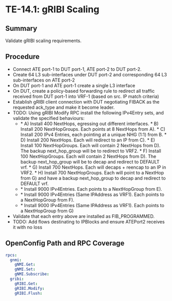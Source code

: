 # TE-14.1: gRIBI Scaling

## Summary

Validate gRIBI scaling requirements.

## Procedure

*   Connect ATE port-1 to DUT port-1, ATE port-2 to DUT port-2.
*   Create 64 L3 sub-interfaces under DUT port-2 and corresponding 64 L3
    sub-interfaces on ATE port-2
*   On DUT port-1 and ATE port-1 create a single L3 interface
*   On DUT, create a policy-based forwarding rule to redirect all traffic received from DUT port-1 into VRF-1 (based on src. IP match criteria)
*   Establish gRIBI client connection with DUT negotiating FIBACK as the
    requested ack_type and make it become leader.
*   TODO: Using gRIBI Modify RPC install the following IPv4Entry sets, and validate
    the specified behaviours:
    *   <Default VRF>
        * A) Install 400 NextHops, egressing out different interfaces.
        * B) Install 200 NextHopGroups.  Each points at 8 NextHops from A).
        * C) Install 200 IPv4 Entries, each pointing at a unique NHG (1:1) from B.
        * D) Install 200 NextHops.  Each will redirect to an IP from C).
        * E) Install 100 NextHopGroups.  Each will contain 2 NextHops from D). The backup next_hop_group will be to redirect to VRF2.
        * F) Install 100 NextHopGroups.  Each will contain 2 NextHops from D). The backup next_hop_group will be to decap and redirect to DEFAULT vrf.
        * G) Install 700 NextHops.  Each will decaps + reencap to an IP in VRF2.
        * H) Install 700 NextHopGroups.  Each will point to a NextHop from G) and have a backup next_hop_group to decap and redirect to DEFAULT vrf.
    *   <VRF1>
        *   Install 9000 IPv4Entries.  Each points to a NextHopGroup from E).
    *   <VRF2>
        *   Install 9000 IPv4Entries (Same IPAddress as VRF1).  Each points to a NextHopGroup from F).
    *   <VRF2>
        *   Install 9000 IPv4Entries (Same IPAddress as VRF1).  Each points to a NextHopGroup from G)
*   Validate that each entry above are installed as FIB_PROGRAMMED.
*   TODO: Add flows destinating to IPBlocks and ensure ATEPort2 receives it with
    no loss

## OpenConfig Path and RPC Coverage
```yaml
rpcs:
  gnmi:
    gNMI.Get:
    gNMI.Set:
    gNMI.Subscribe:
  gribi:
    gRIBI.Get:
    gRIBI.Modify:
    gRIBI.Flush:
```
